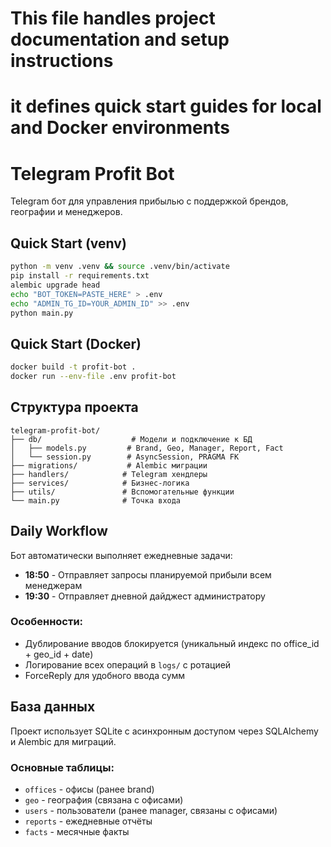 # This file handles project documentation and setup instructions
# it defines quick start guides for local and Docker environments

# Telegram Profit Bot

Telegram бот для управления прибылью с поддержкой брендов, географии и менеджеров.

## Quick Start (venv)

```bash
python -m venv .venv && source .venv/bin/activate
pip install -r requirements.txt
alembic upgrade head
echo "BOT_TOKEN=PASTE_HERE" > .env
echo "ADMIN_TG_ID=YOUR_ADMIN_ID" >> .env
python main.py
```

## Quick Start (Docker)

```bash
docker build -t profit-bot .
docker run --env-file .env profit-bot
```

## Структура проекта

```
telegram-profit-bot/
├── db/                    # Модели и подключение к БД
│   ├── models.py         # Brand, Geo, Manager, Report, Fact
│   └── session.py        # AsyncSession, PRAGMA FK
├── migrations/           # Alembic миграции
├── handlers/            # Telegram хендлеры
├── services/            # Бизнес-логика
├── utils/               # Вспомогательные функции
└── main.py              # Точка входа
```

## Daily Workflow

Бот автоматически выполняет ежедневные задачи:

- **18:50** - Отправляет запросы планируемой прибыли всем менеджерам
- **19:30** - Отправляет дневной дайджест администратору

### Особенности:
- Дублирование вводов блокируется (уникальный индекс по office_id + geo_id + date)
- Логирование всех операций в `logs/` с ротацией
- ForceReply для удобного ввода сумм

## База данных

Проект использует SQLite с асинхронным доступом через SQLAlchemy и Alembic для миграций.

### Основные таблицы:
- `offices` - офисы (ранее brand)
- `geo` - география (связана с офисами)
- `users` - пользователи (ранее manager, связаны с офисами)
- `reports` - ежедневные отчёты
- `facts` - месячные факты
